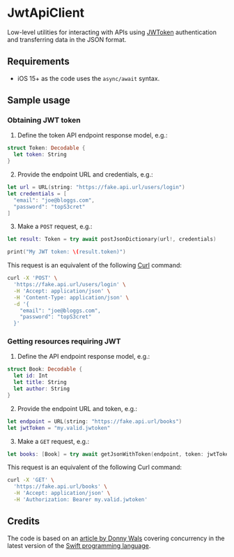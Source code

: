 # JwtApiClient

Low-level utilities for interacting with APIs using [JWToken](https://jwt.io) authentication and transferring data in the JSON format.

## Requirements

- iOS 15+ as the code uses the `async/await` syntax.

## Sample usage

### Obtaining JWT token

1. Define the token API endpoint response model, e.g.:

```swift
struct Token: Decodable {
  let token: String
}
```

2. Provide the endpoint URL and credentials, e.g.:

```swift
let url = URL(string: "https://fake.api.url/users/login")
let credentials = [
  "email": "joe@bloggs.com",
  "password": "topS3cret"
]
```

3. Make a `POST` request, e.g.:

```swift
let result: Token = try await postJsonDictionary(url!, credentials)

print("My JWT token: \(result.token)")
```

This request is an equivalent of the following [Curl](https://curl.se) command:

```bash
curl -X 'POST' \
  'https://fake.api.url/users/login' \
  -H 'Accept: application/json' \
  -H 'Content-Type: application/json' \
  -d '{
    "email": "joe@bloggs.com",
    "password": "topS3cret"
  }'
```

### Getting resources requiring JWT

1. Define the API endpoint response model, e.g.:

```swift
struct Book: Decodable {
  let id: Int
  let title: String
  let author: String
}
```

2. Provide the endpoint URL and token, e.g.:

```swift
let endpoint = URL(string: "https://fake.api.url/books")
let jwtToken = "my.valid.jwtoken"
```

3. Make a `GET` request, e.g.:

```swift
let books: [Book] = try await getJsonWithToken(endpoint, token: jwtToken)
```

This request is an equivalent of the following Curl command:

```bash
curl -X 'GET' \
  'https://fake.api.url/books' \
  -H 'Accept: application/json' \
  -H 'Authorization: Bearer my.valid.jwtoken'
```

## Credits

The code is based on an [article by Donny
Wals](https://www.donnywals.com/building-a-token-refresh-flow-with-async-await-and-swift-concurrency/)
covering concurrency in the latest version of the [Swift programming
language](https://swift.org).
